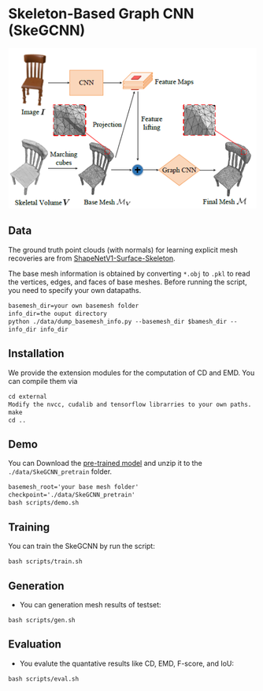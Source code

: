 # Skeleton-Based Graph CNN (SkeGCNN)

<p align="center">
  <img src="./images/SkeGCNN.png" />
</p>

## Data

The ground truth point clouds (with normals) for learning explicit mesh recoveries are from [ShapeNetV1-Surface-Skeleton](https://drive.google.com/file/d/1FlXiWFuBbryyNvyH07kGGl9WlmuYPVAP/view?usp=sharing).

The base mesh information is obtained by converting ```*.obj``` to  ```.pkl``` to read the vertices, edges, and faces of base meshes.
Before running the script, you need to specify your own datapaths.
```shell
basemesh_dir=your own basemesh folder
info_dir=the ouput directory
python ./data/dump_basemesh_info.py --basemesh_dir $bamesh_dir --info_dir info_dir
```

## Installation

We provide the extension modules for the computation of CD and EMD. You can compile them via
```shell
cd external
Modify the nvcc, cudalib and tensorflow librarries to your own paths.
make 
cd ..
```

## Demo
You can Download the [pre-trained model]() and unzip it to the ```./data/SkeGCNN_pretrain``` folder.
```shell
basemesh_root='your base mesh folder'
checkpoint='./data/SkeGCNN_pretrain'
bash scripts/demo.sh
```

## Training

You can train the SkeGCNN by run the script: 
```shell
bash scripts/train.sh
```

## Generation
* You can generation mesh results of testset: 
```shell
bash scripts/gen.sh
```

## Evaluation

* You evalute the quantative results like CD, EMD, F-score, and IoU: 
```shell
bash scripts/eval.sh
```
